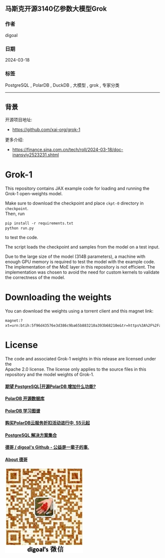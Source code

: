 ## 马斯克开源3140亿参数大模型Grok     
                              
### 作者                              
digoal                              
                              
### 日期                              
2024-03-18                      
                              
### 标签             
PostgreSQL , PolarDB , DuckDB , 大模型 , grok , 专家分类       
                              
----                              
                              
## 背景    
  
开源项目地址:  
- https://github.com/xai-org/grok-1  
  
更多介绍:  
- https://finance.sina.com.cn/tech/roll/2024-03-18/doc-inansyiy2523231.shtml  
  
# Grok-1  
  
This repository contains JAX example code for loading and running the Grok-1 open-weights model.  
  
Make sure to download the checkpoint and place `ckpt-0` directory in `checkpoint`.  
Then, run  
  
```shell  
pip install -r requirements.txt  
python run.py  
```  
  
to test the code.  
  
The script loads the checkpoint and samples from the model on a test input.  
  
Due to the large size of the model (314B parameters), a machine with enough GPU memory is required to test the model with the example code.  
The implementation of the MoE layer in this repository is not efficient. The implementation was chosen to avoid the need for custom kernels to validate the correctness of the model.  
  
# Downloading the weights  
  
You can download the weights using a torrent client and this magnet link:  
```  
magnet:?xt=urn:btih:5f96d43576e3d386c9ba65b883210a393b68210e&tr=https%3A%2F%2Facademictorrents.com%2Fannounce.php&tr=udp%3A%2F%2Ftracker.coppersurfer.tk%3A6969&tr=udp%3A%2F%2Ftracker.opentrackr.org%3A1337%2Fannounce  
```  
  
# License  
  
The code and associated Grok-1 weights in this release are licensed under the  
Apache 2.0 license. The license only applies to the source files in this  
repository and the model weights of Grok-1.  
  
  
#### [期望 PostgreSQL|开源PolarDB 增加什么功能?](https://github.com/digoal/blog/issues/76 "269ac3d1c492e938c0191101c7238216")
  
  
#### [PolarDB 开源数据库](https://openpolardb.com/home "57258f76c37864c6e6d23383d05714ea")
  
  
#### [PolarDB 学习图谱](https://www.aliyun.com/database/openpolardb/activity "8642f60e04ed0c814bf9cb9677976bd4")
  
  
#### [购买PolarDB云服务折扣活动进行中, 55元起](https://www.aliyun.com/activity/new/polardb-yunparter?userCode=bsb3t4al "e0495c413bedacabb75ff1e880be465a")
  
  
#### [PostgreSQL 解决方案集合](../201706/20170601_02.md "40cff096e9ed7122c512b35d8561d9c8")
  
  
#### [德哥 / digoal's Github - 公益是一辈子的事.](https://github.com/digoal/blog/blob/master/README.md "22709685feb7cab07d30f30387f0a9ae")
  
  
#### [About 德哥](https://github.com/digoal/blog/blob/master/me/readme.md "a37735981e7704886ffd590565582dd0")
  
  
![digoal's wechat](../pic/digoal_weixin.jpg "f7ad92eeba24523fd47a6e1a0e691b59")
  
